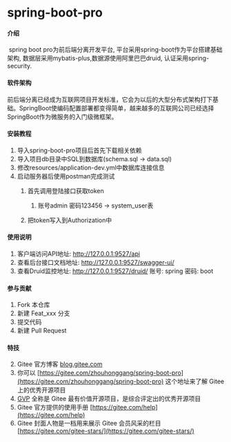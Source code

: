 # spring-boot-pro

#### 介绍
​	spring boot pro为前后端分离开发平台, 平台采用spring-boot作为平台搭建基础架构, 数据层采用mybatis-plus,数据源使用阿里巴巴druid, 认证采用spring-security.

#### 软件架构
​	前后端分离已经成为互联网项目开发标准，它会为以后的大型分布式架构打下基础。SpringBoot使编码配置部署都变得简单，越来越多的互联网公司已经选择SpringBoot作为微服务的入门级微框架。


#### 安装教程

1.  导入spring-boot-pro项目后首先下载相关依赖
1.  导入项目db目录中SQL到数据库(schema.sql -> data.sql)
2.  修改resources/application-dev.yml中数据库连接信息
4.  启动服务器后使用postman完成测试
    1.  首先调用登陆接口获取token
        1.  账号admin 密码123456	->	system_user表

    2.  把token写入到Authorization中


#### 使用说明

1.  客户端访问API地址: 	 http://127.0.0.1:9527/api
2.  查看后台接口文档地址:   http://127.0.0.1:9527/swagger-ui/
3.  查看Druid监控地址:     http://127.0.0.1:9527/druid/
    账号: spring 密码: boot

#### 参与贡献

1.  Fork 本仓库
2.  新建 Feat_xxx 分支
3.  提交代码
4.  新建 Pull Request


#### 特技

2.  Gitee 官方博客 [blog.gitee.com](https://blog.gitee.com)
3.  你可以 [https://gitee.com/zhouhonggang/spring-boot-pro](https://gitee.com/zhouhonggang/spring-boot-pro) 这个地址来了解 Gitee 上的优秀开源项目
4.  [GVP](https://gitee.com/gvp) 全称是 Gitee 最有价值开源项目，是综合评定出的优秀开源项目
5.  Gitee 官方提供的使用手册 [https://gitee.com/help](https://gitee.com/help)
6.  Gitee 封面人物是一档用来展示 Gitee 会员风采的栏目 [https://gitee.com/gitee-stars/](https://gitee.com/gitee-stars/)
